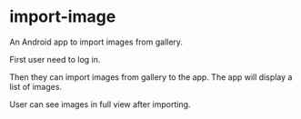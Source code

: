 # import-image
An Android app to import images from gallery.

First user need to log in.

Then they can import images from gallery to the app. The app will display a list of images.

User can see images in full view after importing.
